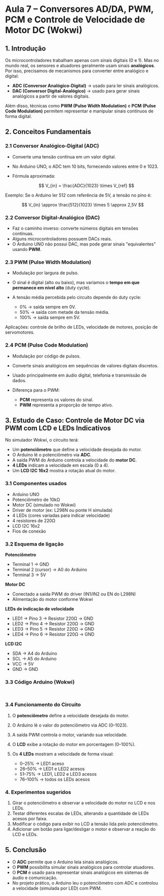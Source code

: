 # Aula 7 – Conversores AD/DA, PWM, PCM e Controle de Velocidade de Motor DC (Wokwi)

## 1. Introdução

Os microcontroladores trabalham apenas com sinais digitais (0 e 1). Mas no mundo real, os sensores e atuadores geralmente usam sinais **analógicos**.
Por isso, precisamos de mecanismos para converter entre analógico e digital:

* **ADC (Conversor Analógico-Digital)** → usado para ler sinais analógicos.
* **DAC (Conversor Digital-Analógico)** → usado para gerar sinais analógicos a partir de valores digitais.

Além disso, técnicas como **PWM (Pulse Width Modulation)** e **PCM (Pulse Code Modulation)** permitem representar e manipular sinais contínuos de forma digital.


## 2. Conceitos Fundamentais

### 2.1 Conversor Analógico-Digital (ADC)

* Converte uma tensão contínua em um valor digital.
* No Arduino UNO, o ADC tem 10 bits, fornecendo valores entre 0 e 1023.
* Fórmula aproximada:

  $$
  V_{in} = \frac{ADC}{1023} \times V_{ref}
  $$

Exemplo: Se o Arduino ler 512 com referência de 5V, a tensão no pino é:

$$
V_{in} \approx \frac{512}{1023} \times 5 \approx 2,5V
$$


### 2.2 Conversor Digital-Analógico (DAC)

* Faz o caminho inverso: converte números digitais em tensões contínuas.
* Alguns microcontroladores possuem DACs reais.
* O Arduino UNO não possui DAC, mas pode gerar sinais "equivalentes" usando **PWM**.


### 2.3 PWM (Pulse Width Modulation)

* Modulação por largura de pulso.
* O sinal é digital (alto ou baixo), mas variamos o **tempo em que permanece em nível alto** (duty cycle).
* A tensão média percebida pelo circuito depende do duty cycle:

  * 0% → saída sempre em 0V.
  * 50% → saída com metade da tensão média.
  * 100% → saída sempre em 5V.

Aplicações: controle de brilho de LEDs, velocidade de motores, posição de servomotores.


### 2.4 PCM (Pulse Code Modulation)

* Modulação por código de pulsos.
* Converte sinais analógicos em sequências de valores digitais discretos.
* Usado principalmente em áudio digital, telefonia e transmissão de dados.
* Diferença para o PWM:

  * **PCM** representa os valores do sinal.
  * **PWM** representa a proporção de tempo ativo.


## 3. Estudo de Caso: Controle de Motor DC via PWM com LCD e LEDs Indicativos

No simulador Wokwi, o circuito terá:

* Um **potenciômetro** que define a velocidade desejada do motor.
* O Arduino lê o potenciômetro via **ADC**.
* A saída PWM do Arduino controla a velocidade do **motor DC**.
* **4 LEDs** indicam a velocidade em escala (0 a 4).
* Um **LCD I2C 16x2** mostra a rotação atual do motor.


### 3.1 Componentes usados

* Arduino UNO
* Potenciômetro de 10kΩ
* Motor DC (simulado no Wokwi)
* Driver de motor (ex: L298N ou ponte H simulada)
* 4 LEDs (cores variadas para indicar velocidade)
* 4 resistores de 220Ω
* LCD I2C 16x2
* Fios de conexão


### 3.2 Esquema de ligação

**Potenciômetro**

* Terminal 1 → GND
* Terminal 2 (cursor) → A0 do Arduino
* Terminal 3 → 5V

**Motor DC**

* Conectado a saída PWM do driver (IN1/IN2 ou EN do L298N)
* Alimentação do motor conforme Wokwi

**LEDs de indicação de velocidade**

* LED1 → Pino 3 → Resistor 220Ω → GND
* LED2 → Pino 4 → Resistor 220Ω → GND
* LED3 → Pino 5 → Resistor 220Ω → GND
* LED4 → Pino 6 → Resistor 220Ω → GND

**LCD I2C**

* SDA → A4 do Arduino
* SCL → A5 do Arduino
* VCC → 5V
* GND → GND


### 3.3 Código Arduino (Wokwi)

```cpp



```


### 3.4 Funcionamento do Circuito

1. O **potenciômetro** define a velocidade desejada do motor.
2. O Arduino lê o valor do potenciômetro via ADC (0–1023).
3. A saída PWM controla o motor, variando sua velocidade.
4. O **LCD** exibe a rotação do motor em porcentagem (0–100%).
5. Os **4 LEDs** mostram a velocidade de forma visual:

   * 0–25% → LED1 aceso
   * 26–50% → LED1 e LED2 acesos
   * 51–75% → LED1, LED2 e LED3 acesos
   * 76–100% → todos os LEDs acesos


### 4. Experimentos sugeridos

1. Girar o potenciômetro e observar a velocidade do motor no LCD e nos LEDs.
2. Testar diferentes escalas de LEDs, alterando a quantidade de LEDs acesos por faixa.
3. Modificar o código para exibir no LCD a tensão lida pelo potenciômetro.
4. Adicionar um botão para ligar/desligar o motor e observar a reação do LCD e LEDs.


## 5. Conclusão

* O **ADC** permite que o Arduino leia sinais analógicos.
* O **PWM** possibilita simular sinais analógicos para controlar atuadores.
* O **PCM** é usado para representar sinais analógicos em sistemas de áudio e comunicação.
* No projeto prático, o Arduino leu o potenciômetro com ADC e controlou a velocidade (simulada por LED) com PWM.

